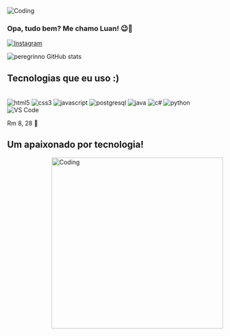 <!--
**peregrinno/peregrinno** is a ✨ _special_ ✨ repository because its `README.md` (this file) appears on your GitHub profile.
-->
<div>
<img  alt="Coding" src="https://media.giphy.com/media/Lny6Rw04nsOOc/giphy.gif">
</div>

### Opa, tudo bem? Me chamo Luan! 😉👋

[![Instagram](https://img.shields.io/badge/Instagram-E4405F?style=for-the-badge&logo=instagram&logoColor=white)](https://www.instagram.com/luan.araujo_ccr/)

![peregrinno GitHub stats](https://github-readme-stats.vercel.app/api?username=peregrinno&show_icons=true&theme=dracula)

## Tecnologias que eu uso :)

<div style="display: inline-block"></br>
  <img align="center" alt="html5" src="https://img.shields.io/badge/HTML-239120?style=for-the-badge&logo=html5&logoColor=white">
  <img align="center" alt="css3" src="https://img.shields.io/badge/CSS-239120?&style=for-the-badge&logo=css3&logoColor=white">
  <img align="center" alt="javascript" src="https://img.shields.io/badge/JavaScript-F7DF1E?style=for-the-badge&logo=javascript&logoColor=black">
  <img align="center" alt="postgresql" src="https://img.shields.io/badge/PostgreSQL-316192?style=for-the-badge&logo=postgresql&logoColor=white">
  <img align="center" alt="java" src="https://img.shields.io/badge/Java-ED8B00?style=for-the-badge&logo=java&logoColor=white">
  <img align="center" alt="c#" src="https://img.shields.io/badge/C%23-239120?style=for-the-badge&logo=c-sharp&logoColor=white">
  <img align="center" alt="python" src="https://img.shields.io/badge/Python-14354C?style=for-the-badge&logo=python&logoColor=white">
  <img align="center" alt="VS Code" src="https://img.shields.io/badge/Visual_Studio_Code-0078D4?style=for-the-badge&logo=visual%20studio%20code&logoColor=white">
</div></br>

Rm 8, 28 🙏

## Um apaixonado por tecnologia!

<div>
<img align="right" alt="Coding" width="400" src="https://media.giphy.com/media/sULKEgDMX8LcI/giphy.gif)https://media.giphy.com/media/sULKEgDMX8LcI/giphy.gif">
</div>

